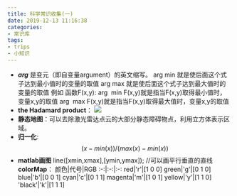 ```yaml
---
title: 科学常识收集(一)
date: 2019-12-13 11:16:38
categories:
- 常识库
tags:
- trips
- 小知识
---
```


- ***arg*** 
是变元（即自变量argument）的英文缩写。
arg min 就是使后面这个式子达到最小值时的变量的取值
arg max 就是使后面这个式子达到最大值时的变量的取值
例如 函数F(x,y):
arg  min F(x,y)就是指当F(x,y)取得最小值时，变量x,y的取值
arg  max F(x,y)就是指当F(x,y)取得最大值时，变量x,y的取值
- **the Hadamard product**：
![](1.png)
- **静态地图**：可以去除激光雷达点云的大部分静态障碍物点，利用立方体表示区域。
- **归一化**: $$(x-min(x))/(max(x)-min(x))$$
- **matlab画图**
    line([xmin,xmax],[ymin,ymax]); //可以画平行垂直的直线
    **colorMap**：
    颜色|代号|RGB
    :-:|:-:|:-:
    red|'r'|[1 0 0]
    green|'g'|[0 1 0]
    blue|'b'|[0 0 1]
    cyan|'c'|[0 1 1]
    magenta|'m'|[1 0 1] 
    yellow|'y'|[1 1 0]
    'black'|'k'|[1 1 1]
